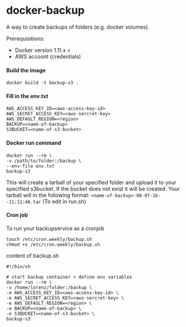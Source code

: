# docker-backup
A way to create backups of folders (e.g. docker volumes). 

Prerequisitions:
* Docker version 1.11.x <
* AWS account (credentials)

#### Build the image
```
docker build -t backup-s3 .
```

#### Fill in the env.txt 
```
AWS_ACCESS_KEY_ID=<aws-access-key-id>
AWS_SECRET_ACCESS_KEY=<aws-sercret-key>
AWS_DEFAULT_REGION=<region>
BACKUP=<name-of-backup>
S3BUCKET=<name-of-s3-bucket>
```

#### Docker run command
```
docker run --rm \
-v /path/to/folder:/backup \
--env-file env.txt
backup-s3
```

This will create a tarball of your specified folder and upload it to your specified s3bucket. If the bucket does not exist it will be created.
Your tarball will in the following format: `<name-of-backup>-08-07-16--11:11:46.tar` (To edit in run.sh)

#### Cron job
To run your backupservice as a cronjob
```
touch /etc/cron.weekly/backup.sh
chmod +x /etc/cron.weekly/backup.sh
```

content of backup.sh
```
#!/bin/sh

# start backup container + define env variables
docker run --rm \
-v /home/lorenz/folder:/backup \
-e AWS_ACCESS_KEY_ID=<aws-access-key-id> \
-e AWS_SECRET_ACCESS_KEY=<aws-sercret-key> \
-e AWS_DEFAULT_REGION=<region> \
-e BACKUP=<name-of-backup> \
-e S3BUCKET=<name-of-s3-bucket> \
backup-s3
```

